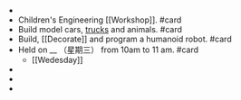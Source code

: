 -
- Children's Engineering [[Workshop]]. #card
- Build model cars, [trucks]([[Truck]]) and animals. #card
- Build, [[Decorate]] and program a humanoid robot. #card
- Held on __ （星期三） from 10am to 11 am. #card
	- [[Wedesday]]
-
-
-